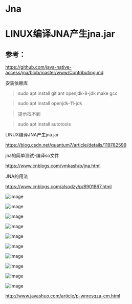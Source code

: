 # Jna
# LINUX编译JNA产生jna.jar

## 参考：
https://github.com/java-native-access/jna/blob/master/www/Contributing.md

安装依赖库

>sudo apt install git ant openjdk-8-jdk make gcc

>sudo apt install openjdk-11-jdk

>提示找不到

>sudo apt install autotools

LINUX编译JNA产生jna.jar

https://blog.csdn.net/quantum7/article/details/119782599

jna的简单测试-编译so文件

https://www.cnblogs.com/vmkash/p/jna.html

JNA的用法

https://www.cnblogs.com/alsodzy/p/8901867.html

![image](https://user-images.githubusercontent.com/71205918/142233536-ac5c1279-77b5-4839-badb-382388479c3b.png)

![image](https://user-images.githubusercontent.com/71205918/142233672-e977fde6-c7dd-4ca7-8691-33ada3365216.png)

![image](https://user-images.githubusercontent.com/71205918/142233753-32d3228c-5534-4000-b489-1766dce2a763.png)

![image](https://user-images.githubusercontent.com/71205918/142233809-77b2f191-1aa0-4797-ace4-f6af59c7d39d.png)

![image](https://user-images.githubusercontent.com/71205918/142233858-427a22d9-fd97-41ef-9ed7-7047aa62ba94.png)

![image](https://user-images.githubusercontent.com/71205918/142234031-d69ef6d1-668b-4540-9083-a251572b033b.png)

![image](https://user-images.githubusercontent.com/71205918/142234095-dfa22333-a05c-4f83-935b-c06b5049399f.png)

![image](https://user-images.githubusercontent.com/71205918/142234167-0276d4fb-05b4-46dd-bd95-fa8245eacdd8.png)

![image](https://user-images.githubusercontent.com/71205918/142234221-ecd32eac-bdaf-451d-a8a4-03ae4e9023c9.png)

![image](https://user-images.githubusercontent.com/71205918/142234259-f899b412-0eeb-44b9-b3e4-d59b31588184.png)


http://www.javashuo.com/article/p-wnresqza-cm.html


